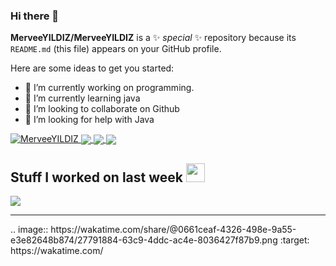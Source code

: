 ### Hi there 👋

**MerveeYILDIZ/MerveeYILDIZ** is a ✨ _special_ ✨ repository because its `README.md` (this file) appears on your GitHub profile.

Here are some ideas to get you started:

- 🔭 I’m currently working on programming.
- 🌱 I’m currently learning java
- 👯 I’m looking to collaborate on Github
- 🤔 I’m looking for help with Java
<!--
- 💬 Ask me about ...
- 📫 How to reach me: ...
- 😄 Pronouns: ...
- ⚡ Fun fact: ...
-->


    


<a href="https://github.com/MerveeYILDIZ/github-profile-trophy">
    <img src="https://github-profile-trophy.vercel.app/?username=MerveeYILDIZ&row=1&column=7&theme=darkhub" alt="MerveeYILDIZ" />
</a>
<a href="https://github.com/MerveeYILDIZ">
    <img align="center" src="https://github-readme-stats.vercel.app/api?username=MerveeYILDIZ&show_icons=true&bg_color=0d1117&text_color=bdc3c7&title_color=f1c40f&icon_color=f1c40f&hide_border=true" />
</a>
<a href="https://git.io/streak-stats">
    <img align="center" src="https://github-readme-streak-stats.herokuapp.com?user=MerveeYILDIZ&theme=radical&date_format=j%20M%5B%20Y%5D" />
</a>
<a href="https://github.com/MerveeYILDIZ">
    <img align="center" src="https://github-readme-stats.vercel.app/api/top-langs/?username=MerveeYILDIZ&bg_color=0d1117&text_color=bdc3c7&title_color=f1c40f&hide_border=true&layout=compact&langs_count=10" />
</a>
<h2> Stuff I worked on last week
    <img src = "https://media1.giphy.com/media/JZ40cnfnN11KycrvMF/giphy.gif?cid=ecf05e47a0n3gi1bfqntqmob8g9aid1oyj2wr3ds3mg700bl&rid=giphy.gif" width=30> 
</h2>
<a href="https://github.com/anuraghazra/github-readme-stats">
    <img align="center" src="https://github-readme-stats.vercel.app/api/wakatime?username=MerveeYILDIZ"/>
</a>
<hr/>
   .. image:: https://wakatime.com/share/@0661ceaf-4326-498e-9a55-e3e82648b874/27791884-63c9-4ddc-ac4e-8036427f87b9.png 
    :target: https://wakatime.com/


